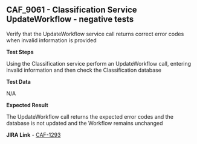 ## CAF_9061 - Classification Service UpdateWorkflow - negative tests ##

Verify that the UpdateWorkflow service call returns correct error codes when invalid information is provided

**Test Steps**

Using the Classification service perform an UpdateWorkflow call, entering invalid information and then check the Classification database

**Test Data**

N/A

**Expected Result**

The UpdateWorkflow call returns the expected error codes and the database is not updated and the Workflow remains unchanged

**JIRA Link** - [CAF-1293](https://jira.autonomy.com/browse/CAF-1293)


